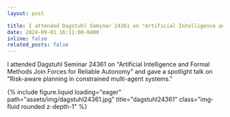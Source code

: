 ```yaml
---
layout: post

title: I attended Dagstuhl Seminar 24361 on "Artificial Intelligence and Formal Methods Join Forces for Reliable Autonomy."
date: 2024-09-01 16:11:00-0400
inline: false
related_posts: false
---
```


I attended Dagstuhl Seminar 24361 on "Artificial Intelligence and Formal Methods Join Forces for Reliable Autonomy" and gave a spotlight talk on "Risk-aware planning in constrained multi-agent systems."

<div class="row">
    <div class="col-sm mt-3 mt-md-0">
        {% include figure.liquid loading="eager" path="assets/img/dagstuhl24361.jpg" title="dagstuhl24361" class="img-fluid rounded z-depth-1" %}
    </div>
 
